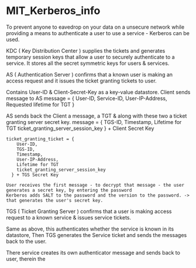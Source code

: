 # MIT_Kerberos_info


To prevent anyone to eavedrop on your data on a unsecure network while providing a means to authenticate a user to use a service - Kerberos can be used. 

KDC ( Key Distribution Center ) supplies the tickets and generates temporary session keys that allow a user to securely authenticate to a service. 
It stores all the secret symmetric keys for users & services. 

AS ( Authentication Server ) confirms that a known user is making an access request and it issues the ticket granting tickets to user.

  Contains User-ID & Client-Secret-Key as a key-value datastore.
  Client sends message to AS 
    message = {
        User-ID,
        Service-ID,
        User-IP-Address,
        Requested lifetime for TGT
      }
      
  AS sends back the Client a message, a TGT & along with these two a ticket granting server secret key. 
    message = {
        TGS-ID,
        Timestamp,
        Lifetime for TGT
        ticket_granting_server_session_key
      } + Client Secret Key 

    ticket_granting_ticket = {
        User-ID,
        TGS-ID,
        Timestamp,
        User-IP-Address,
        Lifetime for TGT
        ticket_granting_server_session_key
      } + TGS Secret Key 

    User receives the first message - to decrypt that message - the user generates a secret key, by entering the password 
    Kerberos adds SALT to the password and the version to the password. -> that generates the user's secret key. 
    
   
TGS ( Ticket Granting Server ) confirms that a user is making access request to a known service & issues service tickets.

  Same as above, this authenticates whether the service is known in its datastore, 
  Then TGS generates the Service ticket and sends the messages back to the user. 
  
There service creates its own authenticator message and sends back to user, therein the 


